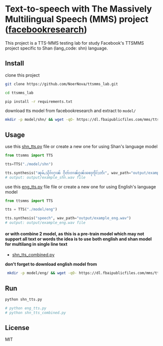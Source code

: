 # Text-to-speech with The Massively Multilingual Speech (MMS) project ([facebookresearch](https://github.com/facebookresearch/fairseq/tree/main/examples/mms))

This project is a TTS-MMS testing lab for study Facebook's TTSMMS project specific to Shan (lang_code: shn) language.

## Install
clone this project
```bash
git clone https://github.com/NoerNova/ttsmms_lab.git
```

```bash 
cd ttsmms_lab
```

```bash
pip install -r requirements.txt
```

download tts model from facebookresearch and extract to ```model/```
```bash
mkdir -p model/shn/ && wget -qO- https://dl.fbaipublicfiles.com/mms/tts/shn.tar.gz | tar -xz -C model/ --strip-components 1
```

## Usage
use this [shn_tts.py](https://github.com/NoerNova/ttsmms_lab/blob/main/shn_tts.py) file or create a new one for using Shan's language model
```python
from ttsmms import TTS

tts=TTS("./model/shn")

tts.synthesis("ၼုမ်ႇသိုၵ်းႁၢၼ် ႁဵတ်းၵၢၼ်ၵွၼ်းၶေႃၸိုင်ႈတႆး", wav_path="output/example_shn.wav")
# output: output/example_shn.wav file
```

use this [eng_tts.py](https://github.com/NoerNova/ttsmms_lab/blob/main/eng_tts.py) file file or create a new one for using English's language model
```python
from ttsmms import TTS

tts = TTS("./model/eng")

tts.synthesis("speech", wav_path="output/example_eng.wav")
# output: output/example_eng.wav file
```

#### or with combine 2 model, as this is a pre-train model which may not support all text or words the idea is to use both english and shan model for multilang in single line text

* [shn_tts_combined.py](https://github.com/NoerNova/ttsmms_lab/blob/main/shn_tts_combined.py)
  
**don't forget to download english model from**
```bash
 mkdir -p model/eng/ && wget -qO- https://dl.fbaipublicfiles.com/mms/tts/eng.tar.gz | tar -xz -C model/ --strip-components 1
```

## Run
```python
python shn_tts.py

# python eng_tts.py
# python shn_tts_combined.py
```


## License
MIT
